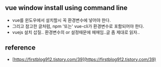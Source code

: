 ## vue window install using command line
- vue를 윈도우에서 설치할시 꼭 환경변수에 넣어야 한다. 
- 그리고 참고한 글처럼, npm '또는' vue-cli가 환경변수로 포함되어야 한다. 
- vuejs 설치 삽질.. 환경변수의 or 설정때문에 헤매임..글 좀 제대로 읽자.. 
    
## reference
- [https://firstblog912.tistory.com/39](https://firstblog912.tistory.com/39) 
  
